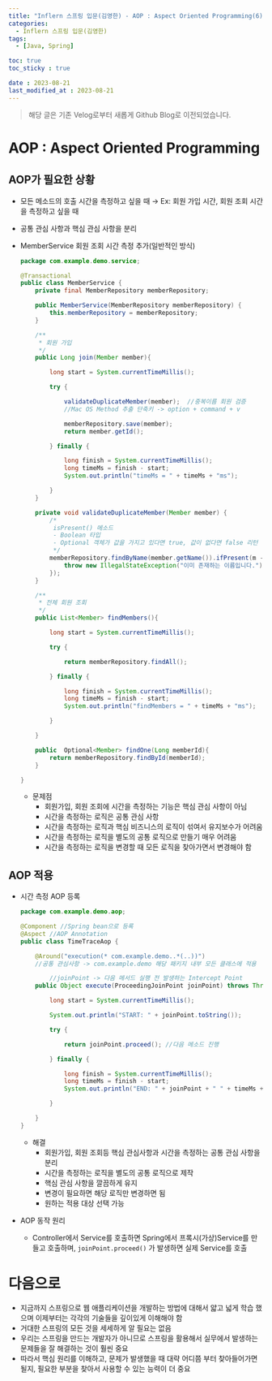 ```yaml
---
title: "Inflern 스프링 입문(김영한) - AOP : Aspect Oriented Programming(6)"
categories:
  - Inflern 스프링 입문(김영한)
tags:
  - [Java, Spring]

toc: true
toc_sticky : true

date : 2023-08-21
last_modified_at : 2023-08-21
---
```


> 해당 글은 기존 Velog로부터 새롭게 Github Blog로 이전되었습니다.

# AOP : Aspect Oriented Programming

## AOP가 필요한 상황

- 모든 메소드의 호출 시간을 측정하고 싶을 때 → Ex: 회원 가입 시간, 회원 조회 시간을 측정하고 싶을 때
- 공통 관심 사항과 핵심 관심 사항을 분리
- MemberService 회원 조회 시간 측정 추가(일반적인 방식)
    
    ```java
    package com.example.demo.service;
    
    @Transactional
    public class MemberService {
        private final MemberRepository memberRepository;
    
        public MemberService(MemberRepository memberRepository) {
            this.memberRepository = memberRepository;
        }
    
        /**
         * 회원 가입
         */
        public Long join(Member member){
    
            long start = System.currentTimeMillis();
    
            try {
    
                validateDuplicateMember(member);  //중복이름 회원 검증
                //Mac OS Method 추출 단축키 -> option + command + v
    
                memberRepository.save(member);
                return member.getId();
    
            } finally {
    
                long finish = System.currentTimeMillis();
                long timeMs = finish - start;
                System.out.println("timeMs = " + timeMs + "ms");
    
            }
        }
    
        private void validateDuplicateMember(Member member) {
            /*
             isPresent() 메소드
             - Boolean 타입
             - Optional 객체가 값을 가지고 있다면 true, 값이 없다면 false 리턴
             */
            memberRepository.findByName(member.getName()).ifPresent(m -> {
                throw new IllegalStateException("이미 존재하는 이름입니다.");
            });
        }
    
        /**
         * 전체 회원 조회
         */
        public List<Member> findMembers(){
    
            long start = System.currentTimeMillis();
    
            try {
    
                return memberRepository.findAll();
    
            } finally {
    
                long finish = System.currentTimeMillis();
                long timeMs = finish - start;
                System.out.println("findMembers = " + timeMs + "ms");
    
            }
    
        }
    
        public  Optional<Member> findOne(Long memberId){
            return memberRepository.findById(memberId);
        }
    
    }
    ```
    
    - 문제점
        - 회원가입, 회원 조회에 시간을 측정하는 기능은 핵심 관심 사항이 아님
        - 시간을 측정하는 로직은 공통 관심 사항
        - 시간을 측정하는 로직과 핵심 비즈니스의 로직이 섞여서 유지보수가 어려움
        - 시간을 측정하는 로직을 별도의 공통 로직으로 만들기 매우 어려움
        - 시간을 측정하는 로직을 변경할 때 모든 로직을 찾아가면서 변경해야 함

## AOP 적용

- 시간 측정 AOP 등록
    
    ```java
    package com.example.demo.aop;
    
    @Component //Spring bean으로 등록
    @Aspect //AOP Annotation
    public class TimeTraceAop {
    
        @Around("execution(* com.example.demo..*(..))")
        //공통 관심사항 -> com.example.demo 해당 패키지 내부 모든 클래스에 적용
    
    		//joinPoint -> 다음 메서드 실행 전 발생하는 Intercept Point
        public Object execute(ProceedingJoinPoint joinPoint) throws Throwable {
    
            long start = System.currentTimeMillis();
    
            System.out.println("START: " + joinPoint.toString());
    
            try {
    
                return joinPoint.proceed(); //다음 메소드 진행
    
            } finally {
    
                long finish = System.currentTimeMillis();
                long timeMs = finish - start;
                System.out.println("END: " + joinPoint + " " + timeMs + "ms");
    
            }
    
        }
    }
    ```
    
    - 해결
        - 회원가입, 회원 조회등 핵심 관심사항과 시간을 측정하는 공통 관심 사항을 분리
        - 시간을 측정하는 로직을 별도의 공통 로직으로 제작
        - 핵심 관심 사항을 깔끔하게 유지
        - 변경이 필요하면 해당 로직만 변경하면 됨
        - 원하는 적용 대상 선택 가능
- AOP 동작 원리
    - Controller에서 Service를 호출하면 Spring에서 프록시(가상)Service를 만들고 호출하며, `joinPoint.proceed()` 가 발생하면 실제 Service를 호출

# 다음으로

- 지금까지 스프링으로 웹 애플리케이션을 개발하는 방법에 대해서 얇고 넓게 학습 했으며 이제부터는 각각의 기술들을 깊이있게 이해해야 함
- 거대한 스프링의 모든 것을 세세하게 알 필요는 없음
- 우리는 스프링을 만드는 개발자가 아니므로 스프링을 활용해서 실무에서 발생하는 문제들을 잘 해결하는 것이 훨씬 중요
- 따라서 핵심 원리를 이해하고, 문제가 발생했을 때 대략 어디쯤 부터 찾아들어가면 될지, 필요한 부분을 찾아서 사용할 수 있는 능력이 더 중요